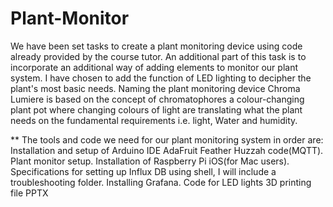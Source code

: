 # Plant-Monitor
We have been set tasks to create a plant monitoring device using code already provided by the course tutor. An additional part of this task is to incorporate an additional way of adding elements to monitor our plant system. I have chosen to add the function of LED lighting to decipher the plant's most basic needs. Naming the plant monitoring device Chroma Lumiere is based on the concept of chromatophores a colour-changing plant pot where changing colours of light are translating what the plant needs on the fundamental requirements i.e. light, Water and humidity.

** The tools and code we need for our plant monitoring system in order are:
Installation and setup of Arduino IDE
AdaFruit Feather Huzzah code(MQTT).
Plant monitor setup.
Installation of Raspberry Pi iOS(for Mac users).
Specifications for setting up Influx DB using shell, I will include a troubleshooting folder.
Installing Grafana.
Code for LED lights
3D printing file
PPTX
